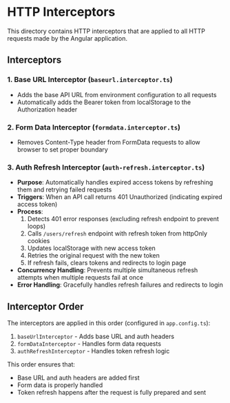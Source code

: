 # HTTP Interceptors

This directory contains HTTP interceptors that are applied to all HTTP requests made by the Angular application.

## Interceptors

### 1. Base URL Interceptor (`baseurl.interceptor.ts`)
- Adds the base API URL from environment configuration to all requests
- Automatically adds the Bearer token from localStorage to the Authorization header

### 2. Form Data Interceptor (`formdata.interceptor.ts`)
- Removes Content-Type header from FormData requests to allow browser to set proper boundary

### 3. Auth Refresh Interceptor (`auth-refresh.interceptor.ts`)
- **Purpose**: Automatically handles expired access tokens by refreshing them and retrying failed requests
- **Triggers**: When an API call returns 401 Unauthorized (indicating expired access token)
- **Process**:
  1. Detects 401 error responses (excluding refresh endpoint to prevent loops)
  2. Calls `/users/refresh` endpoint with refresh token from httpOnly cookies
  3. Updates localStorage with new access token
  4. Retries the original request with the new token
  5. If refresh fails, clears tokens and redirects to login page
- **Concurrency Handling**: Prevents multiple simultaneous refresh attempts when multiple requests fail at once
- **Error Handling**: Gracefully handles refresh failures and redirects to login

## Interceptor Order

The interceptors are applied in this order (configured in `app.config.ts`):
1. `baseUrlInterceptor` - Adds base URL and auth headers
2. `formDataInterceptor` - Handles form data requests
3. `authRefreshInterceptor` - Handles token refresh logic

This order ensures that:
- Base URL and auth headers are added first
- Form data is properly handled
- Token refresh happens after the request is fully prepared and sent